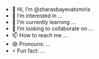 - 👋 Hi, I’m @zharasbayevatomiris
- 👀 I’m interested in ...
- 🌱 I’m currently learning ...
- 💞️ I’m looking to collaborate on ...
- 📫 How to reach me ...
- 😄 Pronouns: ...
- ⚡ Fun fact: ...

<!---
zharasbayevatomiris/zharasbayevatomiris is a ✨ special ✨ repository because its `README.md` (this file) appears on your GitHub profile.
You can click the Preview link to take a look at your changes.
--->
